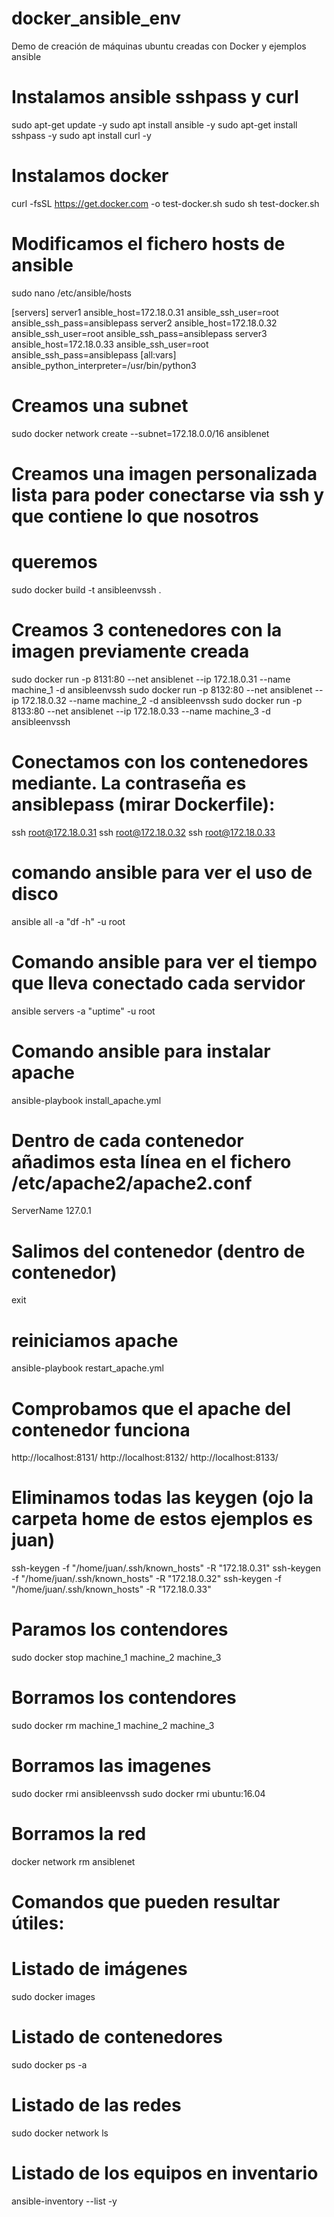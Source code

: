 # docker_ansible_env
Demo de creación de máquinas ubuntu creadas con Docker y ejemplos ansible


# Instalamos ansible sshpass y curl
sudo apt-get update -y
sudo apt install ansible -y
sudo apt-get install sshpass -y
sudo apt install curl -y

# Instalamos docker
curl -fsSL https://get.docker.com -o test-docker.sh
sudo sh test-docker.sh

# Modificamos el fichero hosts de ansible
sudo nano /etc/ansible/hosts

[servers]
server1 ansible_host=172.18.0.31 ansible_ssh_user=root ansible_ssh_pass=ansiblepass
server2 ansible_host=172.18.0.32 ansible_ssh_user=root ansible_ssh_pass=ansiblepass
server3 ansible_host=172.18.0.33 ansible_ssh_user=root ansible_ssh_pass=ansiblepass
[all:vars]
ansible_python_interpreter=/usr/bin/python3

# Creamos una subnet
sudo docker network create --subnet=172.18.0.0/16 ansiblenet

# Creamos una imagen personalizada lista para poder conectarse via ssh y que contiene lo que nosotros
# queremos
sudo docker build -t ansibleenvssh .

# Creamos 3 contenedores con la imagen previamente creada
sudo docker run -p 8131:80 --net ansiblenet --ip 172.18.0.31 --name machine_1 -d ansibleenvssh
sudo docker run -p 8132:80 --net ansiblenet --ip 172.18.0.32 --name machine_2 -d ansibleenvssh
sudo docker run -p 8133:80 --net ansiblenet --ip 172.18.0.33 --name machine_3 -d ansibleenvssh

# Conectamos con los contenedores mediante. La contraseña es ansiblepass (mirar Dockerfile):
ssh root@172.18.0.31
ssh root@172.18.0.32
ssh root@172.18.0.33

# comando ansible para ver el uso de disco
ansible all -a "df -h" -u root

# Comando ansible para ver el tiempo que lleva conectado cada servidor
ansible servers -a "uptime" -u root

# Comando ansible para instalar apache
ansible-playbook install_apache.yml

# Dentro de cada contenedor añadimos esta línea en el fichero /etc/apache2/apache2.conf
ServerName 127.0.1

# Salimos del contenedor (dentro de contenedor)
exit

# reiniciamos apache
ansible-playbook restart_apache.yml

# Comprobamos que el apache del contenedor funciona
http://localhost:8131/
http://localhost:8132/
http://localhost:8133/

# Eliminamos todas las keygen (ojo la carpeta home de estos ejemplos es juan)
ssh-keygen -f "/home/juan/.ssh/known_hosts" -R "172.18.0.31"
ssh-keygen -f "/home/juan/.ssh/known_hosts" -R "172.18.0.32"
ssh-keygen -f "/home/juan/.ssh/known_hosts" -R "172.18.0.33"

# Paramos los contendores
sudo docker stop machine_1 machine_2 machine_3

# Borramos los contendores
sudo docker rm machine_1 machine_2 machine_3

# Borramos las imagenes
sudo docker rmi ansibleenvssh
sudo docker rmi ubuntu:16.04

# Borramos la red
docker network rm ansiblenet

# Comandos que pueden resultar útiles:

# Listado de imágenes
sudo docker images

# Listado de contenedores
sudo docker ps -a

# Listado de las redes
sudo docker network ls

# Listado de los equipos en inventario
ansible-inventory --list -y
